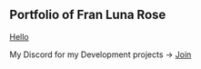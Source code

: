 ## Portfolio of Fran Luna Rose
[Hello](https://tenor.com/view/cat-lurking-gif-22179921)











































My Discord for my Development projects -> [Join](https://discord.gg/RuFCDdaHyN)
